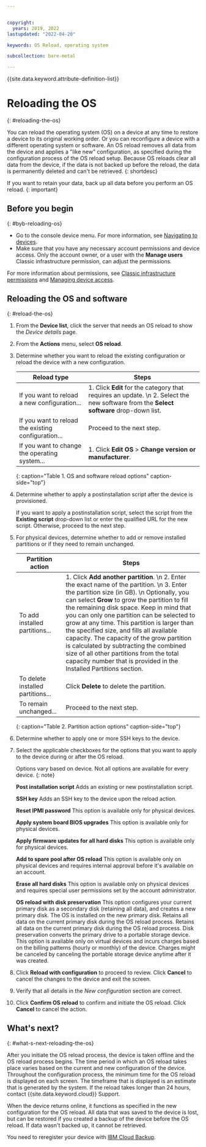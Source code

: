 ```yaml
---


copyright:
  years: 2019, 2022
lastupdated: "2022-04-20"

keywords: OS Reload, operating system

subcollection: bare-metal

---
```


{{site.data.keyword.attribute-definition-list}}

# Reloading the OS
{: #reloading-the-os}

You can reload the operating system (OS) on a device at any time to restore a device to its original working order. Or you can reconfigure a device with a different operating system or software. An OS reload removes all data from the device and applies a "like new" configuration, as specified during the configuration process of the OS reload setup. Because OS reloads clear all data from the device, if the data is not backed up before the reload, the data is permanently deleted and can't be retrieved.
{: shortdesc}

If you want to retain your data, back up all data before you perform an OS reload.
{: important}

## Before you begin
{: #byb-reloading-os}

* Go to the console device menu. For more information, see [Navigating to devices](/docs/bare-metal?topic=virtual-servers-navigating-devices).
* Make sure that you have any necessary account permissions and device access. Only the account owner, or a user with the **Manage users** Classic infrastructure permission, can adjust the permissions.

For more information about permissions, see [Classic infrastructure permissions](/docs/iam?topic=iam-infrapermission#infrapermission) and [Managing device access](/docs/virtual-servers?topic=virtual-servers-managing-device-access).

## Reloading the OS and software
{: #reload-the-os}

1. From the **Device list**, click the server that needs an OS reload to show the _Device details_ page.
2. From the **Actions** menu, select **OS reload**.
3. Determine whether you want to reload the existing configuration or reload the device with a new configuration.

   | Reload type | Steps |
   |-------------|-------|
   | If you want to reload a new configuration... | 1. Click **Edit** for the category that requires an update.  \n 2. Select the new software from the **Select software** drop-down list. |  
   | If you want to reload the existing configuration... | Proceed to the next step. |
   | If you want to change the operating system... | 1. Click **Edit OS** > **Change version or manufacturer**. |
   {: caption="Table 1. OS and software reload options" caption-side="top"}

4. Determine whether to apply a postinstallation script after the device is provisioned.

   If you want to apply a postinstallation script, select the script from the **Existing script** drop-down list or enter the qualified URL for the new script.  Otherwise, proceed to the next step.

5. For physical devices, determine whether to add or remove installed partitions or if they need to remain unchanged.

   | Partition action | Steps |
   |------------------|-------|
   | To add installed partitions... | 1. Click **Add another partition**.  \n 2. Enter the exact name of the partition.  \n 3. Enter the partition size (in GB).  \n Optionally, you can select **Grow** to grow the partition to fill the remaining disk space. Keep in mind that you can only one partition can be selected to grow at any time. This partition is larger than the specified size, and fills all available capacity. The capacity of the grow partition is calculated by subtracting the combined size of all other partitions from the total capacity number that is provided in the Installed Partitions section. |
   | To delete installed partitions... | Click **Delete** to delete the partition. |
   | To remain unchanged... | Proceed to the next step. |
   {: caption="Table 2. Partition action options" caption-side="top"}

6. Determine whether to apply one or more SSH keys to the device.

7. Select the applicable checkboxes for the options that you want to apply to the device during or after the OS reload.

   Options vary based on device. Not all options are available for every device.
   {: note}
   
   **Post installation script** Adds an existing or new postinstallation script.
   
   **SSH key** Adds an SSH key to the device upon the reload action.
   
   **Reset IPMI password** This option is available only for physical devices.
   
   **Apply system board BIOS upgrades** This option is available only for physical devices.
   
   **Apply firmware updates for all hard disks** This option is available only for physical devices.
   
   **Add to spare pool after OS reload** This option is available only on physical devices and requires internal approval before it's available on an account.
   
   **Erase all hard disks** This option is available only on physical devices and requires special user permissions set by the account administrator.
   
   **OS reload with disk preservation** This option configures your current primary disk as a secondary disk (retaining all data), and creates a new primary disk. The OS is installed on the new primary disk. Retains all data on the current primary disk during the OS reload process. Retains all data on the current primary disk during the OS reload process. Disk preservation converts the primary drive to a portable storage device. This option is available only on virtual devices and incurs charges based on the billing patterns (hourly or monthly) of the device. Charges might be canceled by canceling the portable storage device anytime after it was created.

8. Click **Reload with configuration** to proceed to review. Click **Cancel** to cancel the changes to the device and exit the screen.

9. Verify that all details in the _New configuration_ section are correct.  

10. Click **Confirm OS reload** to confirm and initiate the OS reload. Click **Cancel** to cancel the action.

## What's next?
{: #what-s-next-reloading-the-os}

After you initiate the OS reload process, the device is taken offline and the OS reload process begins.
The time period in which an OS reload takes place varies based on the current and new configuration of the device.
Throughout the configuration process, the minimum time for the OS reload is displayed on each screen.
The timeframe that is displayed is an estimate that is generated by the system. If the reload takes longer than 24 hours, contact {{site.data.keyword.cloud}} Support.

When the device returns online, it functions as specified in the new configuration for the OS reload. All data that was saved to the device is lost, but can be restored if you created a backup of the device before the OS reload. If data wasn't backed up, it cannot be retrieved.

You need to reregister your device with [IBM Cloud Backup](/docs/Backup?topic=Backup-getting-started).
